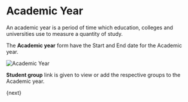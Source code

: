 # Academic Year

An academic year is a period of time which education, colleges and universities use to measure a quantity of study.

The **Academic year** form have the Start and End date for the Academic year.

<img class="screenshot" alt="Academic Year" src="{{docs_base_url}}/assets/img/education/setup/academic-year.png">

**Student group** link is given to view or add the respective groups to the Academic year.

{next} 